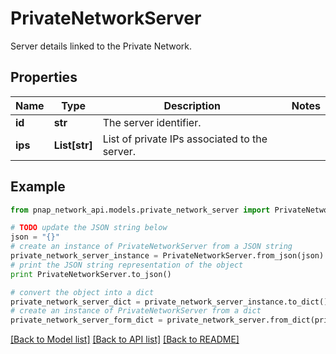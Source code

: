 # PrivateNetworkServer

Server details linked to the Private Network.

## Properties

Name | Type | Description | Notes
------------ | ------------- | ------------- | -------------
**id** | **str** | The server identifier. | 
**ips** | **List[str]** | List of private IPs associated to the server. | 

## Example

```python
from pnap_network_api.models.private_network_server import PrivateNetworkServer

# TODO update the JSON string below
json = "{}"
# create an instance of PrivateNetworkServer from a JSON string
private_network_server_instance = PrivateNetworkServer.from_json(json)
# print the JSON string representation of the object
print PrivateNetworkServer.to_json()

# convert the object into a dict
private_network_server_dict = private_network_server_instance.to_dict()
# create an instance of PrivateNetworkServer from a dict
private_network_server_form_dict = private_network_server.from_dict(private_network_server_dict)
```
[[Back to Model list]](../README.md#documentation-for-models) [[Back to API list]](../README.md#documentation-for-api-endpoints) [[Back to README]](../README.md)


